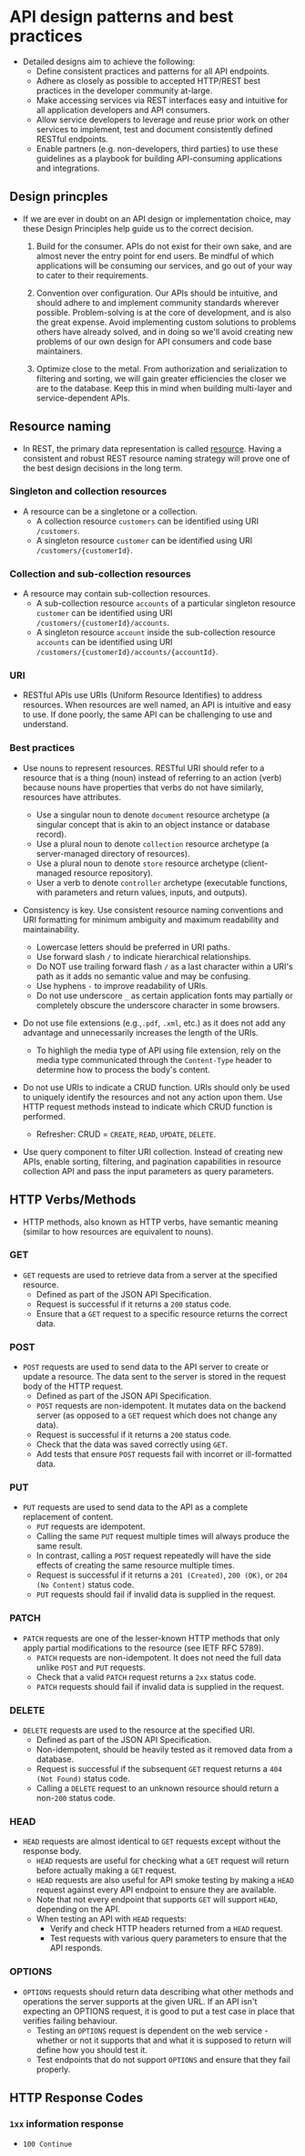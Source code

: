 # API design patterns and best practices

* Detailed designs aim to achieve the following:
  * Define consistent practices and patterns for all API endpoints.
  * Adhere as closely as possible to accepted HTTP/REST best practices in the developer community at-large.
  * Make accessing services via REST interfaces easy and intuitive for all application developers and API consumers.
  * Allow service developers to leverage and reuse prior work on other services to implement, test and document consistently defined RESTful endpoints.
  * Enable partners (e.g. non-developers, third parties) to use these guidelines as a playbook for building API-consuming applications and integrations.

## Design princples

* If we are ever in doubt on an API design or implementation choice, may these Design Principles help guide us to the correct decision.

  1. Build for the consumer.
        APIs do not exist for their own sake, and are almost never the entry point for end users. Be mindful of which applications will be consuming our services, and go out of your way to cater to their requirements.

  2. Convention over configuration.
        Our APIs should be intuitive, and should adhere to and implement community standards wherever possible. Problem-solving is at the core of development, and is also the great expense. Avoid implementing custom solutions to problems others have already solved, and in doing so we'll avoid creating new problems of our own design for API consumers and code base maintainers.

  3. Optimize close to the metal.
        From authorization and serialization to filtering and sorting, we will gain greater efficiencies the closer we are to the database. Keep this in mind when building multi-layer and service-dependent APIs.

## Resource naming

* In REST, the primary data representation is called [resource](https://restfulapi.net/resource-naming/). Having a consistent and robust REST resource naming strategy will prove one of the best design decisions in the long term.

### Singleton and collection resources

* A resource can be a singletone or a collection.
  * A collection resource `customers` can be identified using URI `/customers`.
  * A singleton resource `customer` can be identified using URI `/customers/{customerId}`.

### Collection and sub-collection resources

* A resource may contain sub-collection resources.
  * A sub-collection resource `accounts` of a particular singleton resource `customer` can be identified using URI `/customers/{customerId}/accounts`.
  * A singleton resource `account` inside the sub-collection resource `accounts` can be identified using URI `/customers/{customerId}/accounts/{accountId}`.

### URI

* RESTful APIs use URIs (Uniform Resource Identifies) to address resources. When resources are well named, an API is intuitive and easy to use. If done poorly, the same API can be challenging to use and understand.

### Best practices

* Use nouns to represent resources. RESTful URI should refer to a resource that is a thing (noun) instead of referring to an action (verb) because nouns have properties that verbs do not have similarly, resources have attributes.
  * Use a singular noun to denote `document` resource archetype (a singular concept that is akin to an object instance or database record).
  * Use a plural noun to denote `collection` resource archetype (a server-managed directory of resources).
  * Use a plural noun to denote `store` resource archetype (client-managed resource repository).
  * User a verb to denote `controller` archetype (executable functions, with parameters and return values, inputs, and outputs).

* Consistency is key. Use consistent resource naming conventions and URI formatting for minimum ambiguity and maximum readability and maintainability.
  * Lowercase letters should be preferred in URI paths.
  * Use forward slash `/` to indicate hierarchical relationships.
  * Do NOT use trailing forward flash `/` as a last character within a URI's path as it adds no semantic value and may be confusing.
  * Use hyphens `-` to improve readability of URIs.
  * Do not use underscore `_` as certain application fonts may partially or completely obscure the underscore character in some browsers.

* Do not use file extensions (e.g.,`.pdf`, `.xml`, etc.) as it does not add any advantage and unnecessarily increases the length of the URIs.
  * To highligh the media type of API using file extension, rely on the media type communicated through the `Content-Type` header to determine how to process the body's content.

* Do not use URIs to indicate a CRUD function. URIs should only be used to uniquely identify the resources and not any action upon them. Use HTTP request methods instead to indicate which CRUD function is performed.
  * Refresher: CRUD = `CREATE`, `READ`, `UPDATE`, `DELETE`.

* Use query component to filter URI collection. Instead of creating new APIs, enable sorting, filtering, and pagination capabilities in resource collection API and pass the input parameters as query parameters.

## HTTP Verbs/Methods

* HTTP methods, also known as HTTP verbs, have semantic meaning (similar to how resources are equivalent to nouns).

### GET

* `GET` requests are used to retrieve data from a server at the specified resource.
  * Defined as part of the JSON API Specification.
  * Request is successful if it returns a `200` status code.
  * Ensure that a `GET` request to a specific resource returns the correct data.

### POST

* `POST` requests are used to send data to the API server to create or update a resource. The data sent to the server is stored in the request body of the HTTP request.
  * Defined as part of the JSON API Specification.
  * `POST` requests are non-idempotent. It mutates data on the backend server (as opposed to a `GET` request which does not change any data).
  * Request is successful if it returns a `200` status code.
  * Check that the data was saved correctly using `GET`.
  * Add tests that ensure `POST` requests fail with incorret or ill-formatted data.

### PUT

* `PUT` requests are used to send data to the API as a complete replacement of content.
  * `PUT` requests are idempotent.
  * Calling the same `PUT` request multiple times will always produce the same result.
  * In contrast, calling a `POST` request repeatedly will have the side effects of creating the same resource multiple times.
  * Request is successful if it returns a `201 (Created)`, `200 (OK)`, or `204 (No Content)` status code.
  * `PUT` requests should fail if invalid data is supplied in the request.

### PATCH

* `PATCH` requests are one of the lesser-known HTTP methods that only apply partial modifications to the resource (see IETF RFC 5789).
  * `PATCH` requests are non-idempotent. It does not need the full data unlike `POST` and `PUT` requests.
  * Check that a valid `PATCH` request returns a `2xx` status code.
  * `PATCH` requests should fail if invalid data is supplied in the request.

### DELETE

* `DELETE` requests are used to the resource at the specified URI.
  * Defined as part of the JSON API Specification.
  * Non-idempotent, should be heavily tested as it removed data from a database.
  * Request is successful if the subsequent `GET` request returns a `404 (Not Found)` status code.
  * Calling a `DELETE` request to an unknown resource should return a non-`200` status code.

### HEAD

* `HEAD` requests are almost identical to `GET` requests except without the response body.
  * `HEAD` requests are useful for checking what a `GET` request will return before actually making a `GET` request.
  * `HEAD` requests are also useful for API smoke testing by making a `HEAD` request against every API endpoint to ensure they are available.
  * Note that not every endpoint that supports `GET` will support `HEAD`, depending on the API.
  * When testing an API with `HEAD` requests:
    * Verify and check HTTP headers returned from a `HEAD` request.
    * Test requests with various query parameters to ensure that the API responds.

### OPTIONS

* `OPTIONS` requests should return data describing what other methods and operations the server supports at the given URL. If an API isn't expecting an OPTIONS request, it is good to put a test case in place that verifies failing behaviour.
  * Testing an `OPTIONS` request is dependent on the web service - whether or not it supports that and what it is supposed to return will define how you should test it.
  * Test endpoints that do not support `OPTIONS` and ensure that they fail properly.

## HTTP Response Codes

### `1xx` information response

* `100 Continue`
